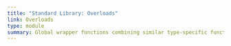 ```yaml
---
title: "Standard Library: Overloads"
link: Overloads
type: module
summary: Global wrapper functions combining similar type-specific functions.
---
```

